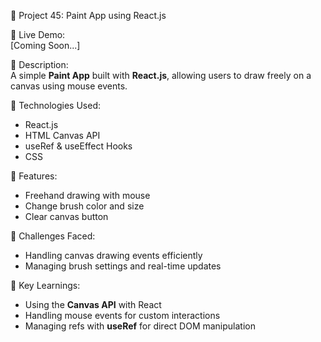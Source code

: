 🎨 Project 45: Paint App using React.js

🔗 Live Demo:  
[Coming Soon...]

📄 Description:  
A simple **Paint App** built with **React.js**, allowing users to draw freely on a canvas using mouse events.

🔧 Technologies Used:

- React.js
- HTML Canvas API
- useRef & useEffect Hooks
- CSS

🌟 Features:

- Freehand drawing with mouse
- Change brush color and size
- Clear canvas button

🚀 Challenges Faced:

- Handling canvas drawing events efficiently
- Managing brush settings and real-time updates

🎯 Key Learnings:

- Using the **Canvas API** with React
- Handling mouse events for custom interactions
- Managing refs with **useRef** for direct DOM manipulation
